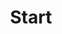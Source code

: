 ---
layout: blocks
title: Start
url: ""
description: 
image: 

blocks:
- block: hero
  superheading: Welcome to officegeek
  heading: Styrk dine it kundskaber med "just-in-time" learning
  subheading: Jeg tilbyder online kurser og webinarer med et klart fokus, eller hvad med online "En til En" undervisning
  image: /images/hero.jpg
  video: 
    text: Se video
    id: LVDUbfdfBPk
  button:
    text: Kom igang
    url: https://www.officegeek.dk/kurser

- block: cards
  heading: Why *OfficeGeek?*
  subheading: I have been teaching a lot of happy students since 1995.
  cards:
  - heading: Good Economy
    text:  The price of an online course is lower than a physical course
    icon: economy
  - heading: Why Wait
    text:  Strengthen your skills on an online course now
    icon: lightbulb
  - heading: No Travel Time
    text:  You avoid wasted time and decide for yourself what to have for lunch
    icon: delivery-truck
  - heading: Designed in a Browser
    text:  Designing in a browser allows rapid development and saves cost.
    icon: popup

- block: courses
  heading: Udvalgte kurser
  subheading: Find dit næste online kursus her

- block: content
  heading: Webinar
  subheading: Det er ikke kun på prisen at webinarer slår traditionelle kurser! 
  text: |-
    Du får den sammen høje kvalitet på et webinar som på et traditionelt kursus, endda med den fordel at du kan se de igen og igen.
    
    Det bedste af det hele er du ikke behøver at flytte dig for at få ny viden

  video:
    file: images/video.mp4
    image: images/video.jpg

  button:
    text: Webinar
    url: /webinar/

- block: blog
  heading: Seneste blogindlæg
  subheading: 

- block: cta
  heading: En til En
  subheading: Målrettet undervisning på det helt rigtige tidspunkt vil gøre dig bedre og hurtigere til dine opgaver 
  text: |

  button:
    text: En til En
    url: /en-til-en/

---